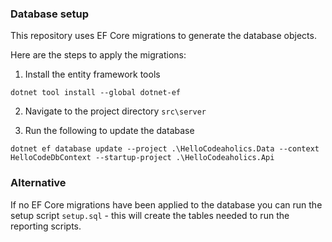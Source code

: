 ### Database setup

This repository uses EF Core migrations to generate the database objects. 

Here are the steps to apply the migrations: 

1. Install the entity framework tools

```
dotnet tool install --global dotnet-ef
```

2. Navigate to the project directory `src\server`

3. Run the following to update the database

```
dotnet ef database update --project .\HelloCodeaholics.Data --context HelloCodeDbContext --startup-project .\HelloCodeaholics.Api
```


### Alternative

If no EF Core migrations have been applied to the database you can run the setup script `setup.sql` - this will create the tables needed to run the reporting scripts. 